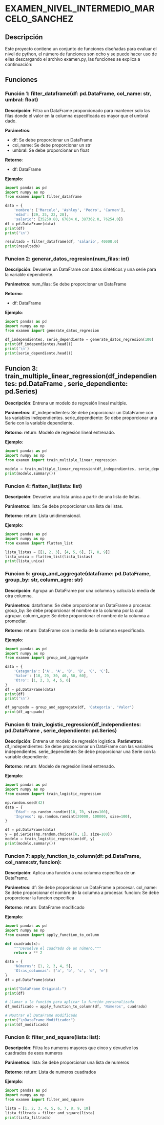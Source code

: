 # EXAMEN_NIVEL_INTERMEDIO_MARCELO_SANCHEZ

## Descripción

Este proyecto contiene un conjunto de funciones diseñadas para evaluar el nivel de python, el número de funciones son ocho y se puede hacer uso de ellas descargando el archivo examen.py, las funciones se explica a continuación:

## Funciones

### Función 1: filter_dataframe(df: pd.DataFrame, col_name: str, umbral: float)

**Descripción**: 
Filtra un DataFrame proporcionado para mantener solo las filas donde el valor en la columna especificada
    es mayor que el umbral dado.

**Parámetros**:
- df: Se debe proporcionar un DataFrame
- col_name: Se debe proporcionar un str
- umbral: Se debe proporcionar un float

**Retorno**: 
- df: DataFrame

**Ejemplo**:
```python
import pandas as pd
import numpy as np
from examen import filter_dataframe

data = {
    'nombre': ['Marcelo', 'Ashley', 'Pedro', 'Carmen'],
    'edad': [29, 25, 22, 28],
    'salario': [35250.80, 67834.0, 387362.0, 76254.0]}
df = pd.DataFrame(data)
print(df)
print('\n')

resultado = filter_dataframe(df, 'salario', 40000.0)
print(resultado) 
```

### Funcion 2: generar_datos_regresion(num_filas: int)

**Descripción**:
Devuelve un DataFrame con datos sintéticos y una serie para la variable dependiente.

**Parámetros**:
num_filas: Se debe proporcionar un DataFrame

**Retorno**:
- df: DataFrame

**Ejemplo**:
```python
import pandas as pd
import numpy as np
from examen import generate_datos_regresion

df_independientes, serie_dependiente = generate_datos_regresion(100)
print(df_independientes.head())
print('\n')
print(serie_dependiente.head()) 
```

## Funcion 3: train_multiple_linear_regression(df_independientes: pd.DataFrame , serie_dependiente: pd.Series)
**Descripción**:
Entrena un modelo de regresión lineal multiple.

**Parámetros**:
  df_independientes: Se debe proporcionar un DataFrame con las variables independientes.
  serie_dependiente: Se debe proporcionar una Serie con la variable dependiente.

**Retorno**:
  return: Modelo de regresión lineal entrenado.

**Ejemplo**:
```python
import pandas as pd
import numpy as np
from examen import train_multiple_linear_regression

modelo = train_multiple_linear_regression(df_independientes, serie_dependiente)
print(modelo.summary()) 
```

### Funcion 4: flatten_list(lista: list)
**Descripción**:
  Devuelve una lista unica a partir de una lista de listas.

**Parámetros**:
  lista: Se debe proporcionar una lista de listas.
  
**Retorno**:
  return: Lista unidimensional.

**Ejemplo**:
```python
import pandas as pd
import numpy as np
from examen import flatten_list

lista_listas = [[1, 2, 3], [4, 5, 6], [7, 8, 9]]
lista_unica = flatten_list(lista_listas)
print(lista_unica) 
```

### Funcion 5: group_and_aggregate(dataframe: pd.DataFrame, group_by: str, column_agre: str)
**Descripción**:
Agrupa un DataFrame por una columna y calcula la media de otra columna.
  
**Parámetros**:
  dataframe: Se debe proporcionar un DataFrame a procesar.
  group_by: Se debe proporcionar el nombre de la columna por la cual agrupar.
  column_agre: Se debe proporcionar el nombre de la columna a promediar.

**Retorno**:
  return: DataFrame con la media de la columna especificada.

**Ejemplo**:
```python
import pandas as pd
import numpy as np
from examen import group_and_aggregate

data = {
    'Categoria': ['A', 'A', 'B', 'B', 'C', 'C'],
    'Valor': [10, 20, 30, 40, 50, 60],
    'Otro': [1, 2, 3, 4, 5, 6]
}
df = pd.DataFrame(data)
print(df)
print('\n')

df_agrupado = group_and_aggregate(df, 'Categoria', 'Valor')
print(df_agrupado) 
```

### Funcion 6: train_logistic_regression(df_independientes: pd.DataFrame , serie_dependiente: pd.Series)
**Descripción**:
  Entrena un modelo de regresión logistica.
**Parámetros**:
  df_independientes: Se debe proporcionar un DataFrame con las variables independientes.
  serie_dependiente: Se debe proporcionar una Serie con la variable dependiente.

**Retorno**:
  return: Modelo de regresión lineal entrenado.

**Ejemplo**:
```python
import pandas as pd
import numpy as np
from examen import train_logistic_regression

np.random.seed(42)  
data = {
    'Edad': np.random.randint(18, 70, size=100),  
    'Ingreso': np.random.randint(20000, 100000, size=100),  
}

df = pd.DataFrame(data)
y = pd.Series(np.random.choice([0, 1], size=100))
modelo = train_logistic_regression(df, y)
print(modelo.summary()) 
```


### Funcion 7: apply_function_to_column(df: pd.DataFrame, col_name:str, funcion):

**Descripción**:
  Aplica una función a una columna específica de un DataFrame.

**Parámetros**:
  df: Se debe proporcionar un DataFrame a procesar.
  col_name: Se debe proporcionar el nombre de la columna a procesar.
  funcion: Se debe proporcionar la funcion especifica

**Retorno**:
  return: DataFrame modificado

**Ejemplo**:
```python
import pandas as pd
import numpy as np
from examen import apply_function_to_column

def cuadrado(x):
    """Devuelve el cuadrado de un número."""
    return x ** 2

data = {
    'Números': [1, 2, 3, 4, 5],
    'Otras_columnas': ['a', 'b', 'c', 'd', 'e']
}
df = pd.DataFrame(data)

print("DataFrame Original:")
print(df)

# Llamar a la función para aplicar la función personalizada
df_modificado = apply_function_to_column(df, 'Números', cuadrado)

# Mostrar el DataFrame modificado
print("\nDataFrame Modificado:")
print(df_modificado) 
```

### Funcion 8: filter_and_square(lista: list):
   
**Descripción**:
  Filtra los numeros mayores que cinco y devuelve los cuadrados de esos numeros
  
**Parámetros**:
  lista: Se debe proporcionar una lista de numeros

**Retorno**:
  return: Lista de numeros cuadrados

**Ejemplo**:
```python
import pandas as pd
import numpy as np
from examen import filter_and_square

lista = [1, 2, 3, 4, 5, 6, 7, 8, 9, 10]
lista_filtrada = filter_and_square(lista)
print(lista_filtrada) 
```

